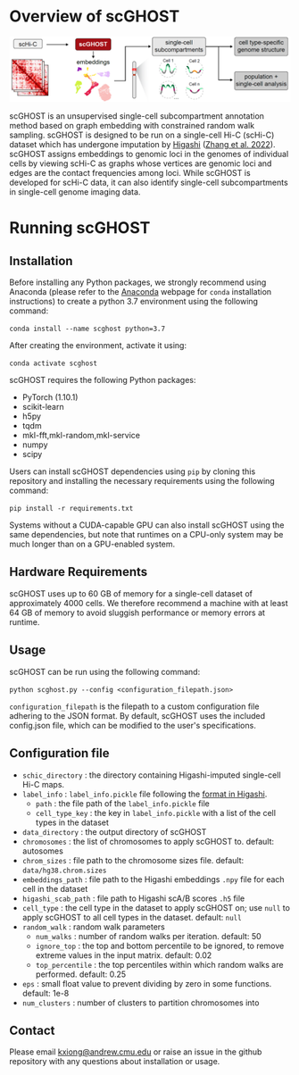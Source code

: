 # Overview of scGHOST

![Overview of scGHOST](scghost_overview.png)

scGHOST is an unsupervised single-cell subcompartment annotation method based on graph embedding with constrained random walk sampling.
scGHOST is designed to be run on a single-cell Hi-C (scHi-C) dataset which has undergone imputation by [Higashi](https://github.com/ma-compbio/Higashi) ([Zhang et al. 2022](https://www.nature.com/articles/s41587-021-01034-y)).
scGHOST assigns embeddings to genomic loci in the genomes of individual cells by viewing scHi-C as graphs whose vertices are genomic loci and edges are the contact frequencies among loci.
While scGHOST is developed for scHi-C data, it can also identify single-cell subcompartments in single-cell genome imaging data.

# Running scGHOST

## Installation

Before installing any Python packages, we strongly recommend using Anaconda (please refer to the [Anaconda](https://anaconda.org/) webpage for `conda` installation instructions) to create a python 3.7 environment using the following command:

`conda install --name scghost python=3.7`

After creating the environment, activate it using:

`conda activate scghost`

scGHOST requires the following Python packages:
* PyTorch (1.10.1)
* scikit-learn
* h5py
* tqdm
* mkl-fft,mkl-random,mkl-service
* numpy
* scipy

Users can install scGHOST dependencies using `pip` by cloning this repository and installing the necessary requirements using the following command:

`pip install -r requirements.txt`

Systems without a CUDA-capable GPU can also install scGHOST using the same dependencies, but note that runtimes on a CPU-only system may be much longer than on a GPU-enabled system.

## Hardware Requirements

scGHOST uses up to 60 GB of memory for a single-cell dataset of approximately 4000 cells.
We therefore recommend a machine with at least 64 GB of memory to avoid sluggish performance or memory errors at runtime.

## Usage

scGHOST can be run using the following command:

`python scghost.py --config <configuration_filepath.json>`

`configuration_filepath` is the filepath to a custom configuration file adhering to the JSON format. By default, scGHOST uses the included config.json file, which can be modified to the user's specifications.

## Configuration file

- `schic_directory` : the directory containing Higashi-imputed single-cell Hi-C maps.
- `label_info` : `label_info.pickle` file following the [format in Higashi](https://github.com/ma-compbio/Higashi/wiki/Input-Files).
  - `path` : the file path of the `label_info.pickle` file
  - `cell_type_key` : the key in `label_info.pickle` with a list of the cell types in the dataset
- `data_directory` : the output directory of scGHOST
- `chromosomes` : the list of chromosomes to apply scGHOST to. default: autosomes
- `chrom_sizes` : file path to the chromosome sizes file. default: `data/hg38.chrom.sizes`
- `embeddings_path` : file path to the Higashi embeddings `.npy` file for each cell in the dataset
- `higashi_scab_path` : file path to Higashi scA/B scores `.h5` file
- `cell_type` : the cell type in the dataset to apply scGHOST on; use `null` to apply scGHOST to all cell types in the dataset. default: `null`
- `random_walk` : random walk parameters
  - `num_walks` : number of random walks per iteration. default: 50
  - `ignore_top` : the top and bottom percentile to be ignored, to remove extreme values in the input matrix. default: 0.02
  - `top_percentile` : the top percentiles within which random walks are performed. default: 0.25
- `eps` : small float value to prevent dividing by zero in some functions. default: 1e-8
- `num_clusters` : number of clusters to partition chromosomes into

## Contact
Please email kxiong@andrew.cmu.edu or raise an issue in the github repository with any questions about installation or usage.